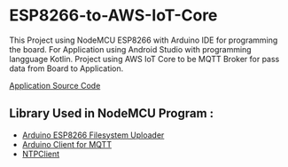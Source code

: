 # ESP8266-to-AWS-IoT-Core

This Project using NodeMCU ESP8266 with Arduino IDE for programming the board. For Application using Android Studio with programming langguage Kotlin. Project using AWS IoT Core to be MQTT Broker for pass data from Board to Application.

[Application Source Code](https://github.com/rafeyosa/Android-to-AWS-IoT-Core)

## Library Used in NodeMCU Program :
* [Arduino ESP8266 Filesystem Uploader](https://github.com/esp8266/arduino-esp8266fs-plugin)
* [Arduino Client for MQTT](https://github.com/knolleary/pubsubclient)
* [NTPClient](https://github.com/arduino-libraries/NTPClient)